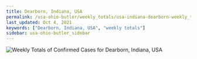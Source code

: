 ```yaml
---
title: Dearborn, Indiana, USA
permalink: /usa-ohio-butler/weekly_totals/usa-indiana-dearborn-weekly_totals.html
last_updated: Oct 4, 2021
keywords: ["Dearborn, Indiana, USA", "weekly totals"]
sidebar: usa-ohio-butler_sidebar
---
```


![Weekly Totals of Confirmed Cases for Dearborn, Indiana, USA](/covid_tracker/images/graphs/usa-indiana-dearborn-weekly_totals_graph.png)
